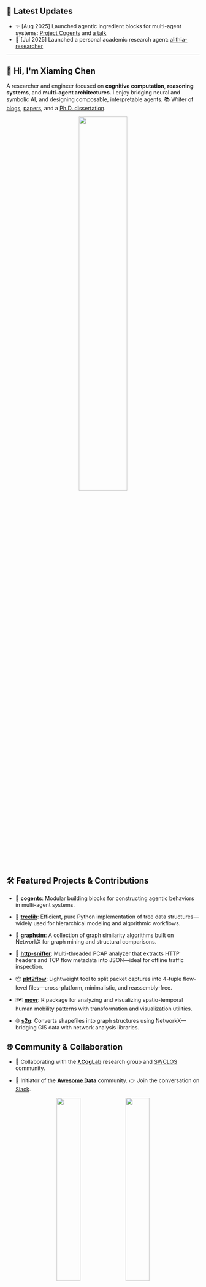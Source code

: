 ## 📰 Latest Updates

- ✨ [Aug 2025] Launched agentic ingredient blocks for multi-agent systems: [Project Cogents](https://github.com/caesar0301/cogents) and [a talk](https://github.com/caesar0301/mas-talk-2508)
- 🤖 [Jul 2025] Launched a personal academic research agent: [alithia-researcher](https://github.com/caesar0301/alithia-researcher)

---

## 👋 Hi, I'm Xiaming Chen

A researcher and engineer focused on **cognitive computation**, **reasoning systems**, and **multi-agent architectures**. I enjoy bridging neural and symbolic AI, and designing composable, interpretable agents. 📚 Writer of [blogs](https://www.xiaming.site), [papers](https://scholar.google.com/citations?user=9GzdwPEAAAAJ), and a [Ph.D. dissertation](https://github.com/caesar0301/phd-dissertation).

<div align="center">
  <img src="https://github-readme-stats.vercel.app/api?username=caesar0301&show_icons=true&theme=transparent" width="50%" />
</div>

## 🛠️ Featured Projects & Contributions

- 🧠 [**cogents**](https://github.com/caesar0301/cogents): Modular building blocks for constructing agentic behaviors in multi-agent systems.

- 🧱 [**treelib**](https://github.com/caesar0301/treelib): Efficient, pure Python implementation of tree data structures—widely used for hierarchical modeling and algorithmic workflows.

- 🔗 [**graphsim**](https://github.com/caesar0301/graphsim): A collection of graph similarity algorithms built on NetworkX for graph mining and structural comparisons.

- 🧵 [**http-sniffer**](https://github.com/caesar0301/http-sniffer): Multi-threaded PCAP analyzer that extracts HTTP headers and TCP flow metadata into JSON—ideal for offline traffic inspection.

- 📦 [**pkt2flow**](https://github.com/caesar0301/pkt2flow): Lightweight tool to split packet captures into 4-tuple flow-level files—cross-platform, minimalistic, and reassembly-free.

- 🗺️ [**movr**](https://github.com/caesar0301/movr): R package for analyzing and visualizing spatio-temporal human mobility patterns with transformation and visualization utilities.

- 🌐 [**s2g**](https://github.com/caesar0301/s2g): Converts shapefiles into graph structures using NetworkX—bridging GIS data with network analysis libraries.

## 🌐 Community & Collaboration

- 🧪 Collaborating with the **[λCogLab](https://github.com/lacogitolab)** research group and [SWCLOS](https://github.com/SWCLOS) community.

- 🤝 Initiator of the **[Awesome Data](https://github.com/awesomedata)** community. 👉 Join the conversation on [Slack](https://awesomedataworld.slack.com).

<div align="center">
  <img src="https://api.githubtrends.io/user/svg/caesar0301/repos?time_range=one_year&group=other&theme=classic" width="35%" />
  <img src="https://api.githubtrends.io/user/svg/caesar0301/langs?time_range=one_year&theme=classic" width="35%" />
</div>
